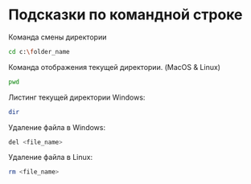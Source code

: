 # Подсказки по командной строке

Команда смены директории
```sh
cd c:\folder_name
```

Команда отображения текущей директории. (MacOS & Linux)
```sh
pwd
```

Листинг текущей директории Windows:
```sh
dir
```

Удаление файла в Windows:
```sh
del <file_name>
```

Удаление файла в Linux:
```sh
rm <file_name>
```


